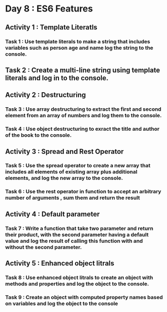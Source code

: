 # Day 8 : ES6 Features

## Activity 1 : Template Literatls
### Task 1 : Use template literals to make a string that includes variables such as person age and name log the string to the console.
## Task 2 : Create a multi-line string using template literals and log in to the console.

## Activity 2 : Destructuring
### Task 3 : Use array destructuring to extract the first and second element from an array of numbers and log them to the console.
### Task 4 : Use object destructuring to exract the title and author of the book to the console.

## Activity 3 : Spread and Rest Operator
### Task 5 : Use the spread operator to create a new array that includes all elements of existing array plus additional elements, and log the new array to the console.
### Task 6 : Use the rest operator in function to accept an arbitrary number of arguments , sum them and return the result

## Activity 4 : Default parameter
### Task 7 : Write a function that take two parameter and return their product, with the second parameter having a default value and log the result of calling this function with and without the second parameter.

## Activity 5 : Enhanced object litrals
### Task 8 : Use enhanced object litrals to create an object with methods and properties and log the object to the console.
### Task 9 : Create an object with computed property names based on variables and log the object to the console